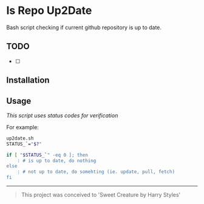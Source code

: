 # Is Repo Up2Date
Bash script checking if current github repository is up to date.
## TODO

* [ ] 

## Installation


## Usage
*This script uses status codes for verification*

For example:
```bash
up2date.sh
STATUS_`="$?"

if [ "$STATUS_`" -eq 0 ]; then
	: # is up to date, do nothing
else
	: # not up to date, do somehting (ie. update, pull, fetch)
fi

```

<hr/> 

> This project was conceived to 'Sweet Creature by Harry Styles'
